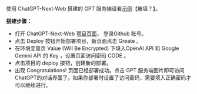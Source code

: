 使用 ChatGPT-Next-Web 搭建的 GPT 服务端请看[示例](https://chat-gpt-next-web-9p9k.vercel.app/#/chat)【被墙？】。

**搭建步骤：**
- 打开 ChatGPT-Next-Web [项目页面](https://github.com/ChatGPTNextWeb/ChatGPT-Next-Web)， 登录Github 账号。
- 点击 Deploy 按钮开始部署项目，新页面点击 Greate 。
- 在环境变量页 Value (Will Be Encrypted) 下填入OpenAI  API 和 Google Gemini API 的 Key ，设置页面访问密码 CODE 。
- 点击项目的 deploy 按钮，创建新的部署。
- 出现 Congratulations! 页面已经部署成功。点击 GPT 服务端图片即可访问ChatGPT的对话界面了。如果你部署时设置了访问密码，需要填入正确密码才可以继续进行。